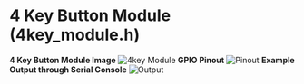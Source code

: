 # 4 Key Button Module (4key_module.h)

**4 Key Button Module Image**
![4key Module](https://m.media-amazon.com/images/I/519Eu7mwtSL._AC_UF894,1000_QL80_.jpg)
**GPIO Pinout**
![Pinout](https://i.imgur.com/UNRjTgs.png)
**Example Output through Serial Console**
![Output](https://i.imgur.com/rRzHn7S.png)
